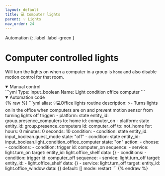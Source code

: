 ```yaml
---
layout: default
title: 💻 Computer lights
parent: 💡 Lights
nav_order: 24
---
```


Automation
{: .label .label-green }

# Computer controlled lights
Will turn the lights on when a computer in a group is `home` and also disable motion control for that room.

<details open markdown="block">
  <summary>Manual control</summary>
```yml	
Type: input_boolean
Name: Light condition office computer
```
</details>

<details open markdown="block">
  <summary>Automation code</summary>
{% raw %}
```yml
alias: 💡💻Office lights routine
description: >-
  Turns lights on in the office when computers are on and prevent motion sensor
  from turning lights off
trigger:
  - platform: state
    entity_id: group.presence_computers
    to: home
    id: computer_on
  - platform: state
    entity_id: group.presence_computers
    id: computer_off
    to: not_home
    for:
      hours: 0
      minutes: 0
      seconds: 10
condition:
  - condition: state
    entity_id: input_boolean.guest_mode
    state: "off"
  - condition: state
    entity_id: input_boolean.light_condition_office_computer
    state: "on"
action:
  - choose:
      - conditions:
          - condition: trigger
            id: computer_on
        sequence:
          - service: light.turn_on
            target:
              entity_id: light.office_shelf
            data: {}
      - conditions:
          - condition: trigger
            id: computer_off
        sequence:
          - service: light.turn_off
            target:
              entity_id:
                - light.office_shelf
            data: {}
          - service: light.turn_off
            target:
              entity_id: light.office_window
            data: {}
    default: []
mode: restart
```
{% endraw %}
</details>

